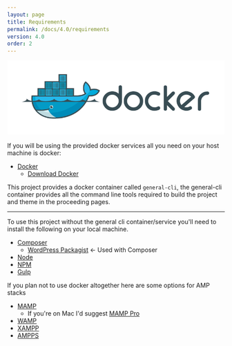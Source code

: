 ```yaml
---
layout: page
title: Requirements
permalink: /docs/4.0/requirements
version: 4.0
order: 2
---
```


![Docker logo](https://raw.githubusercontent.com/Blake-C/docs/master/static_files/docker-logo-v2.png "Docker")

If you will be using the provided docker services all you need on your host machine is docker:

- [Docker](https://www.docker.com/)
	- [Download Docker](https://store.docker.com/search?offering=community&type=edition)

This project provides a docker container called `general-cli`, the general-cli container provides all the command line tools required to build the project and theme in the proceeding pages.

---

To use this project without the general cli container/service you'll need to install the following on your local machine.

- [Composer](https://getcomposer.org/)
	- [WordPress Packagist](https://wpackagist.org/) <- Used with Composer
- [Node](https://nodejs.org/en/)
- [NPM](https://www.npmjs.com/)
- [Gulp](http://gulpjs.com/)

If you plan not to use docker altogether here are some options for AMP stacks

- [MAMP](https://www.mamp.info/en/)
	- If you're on Mac I'd suggest [MAMP Pro](https://www.mamp.info/en/mamp-pro/)
- [WAMP](http://www.wampserver.com/en/)
- [XAMPP](https://www.apachefriends.org/index.html)
- [AMPPS](http://www.ampps.com/)
